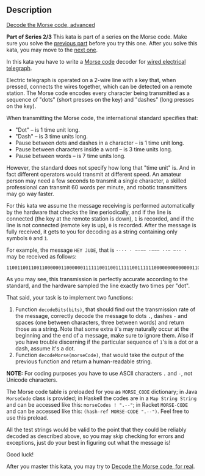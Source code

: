 ## Description

[Decode the Morse code, advanced](https://www.codewars.com/kata/decode-the-morse-code-advanced)

**Part of Series 2/3**
This kata is part of a series on the Morse code. Make sure you solve the [previous part](https://www.codewars.com/kata/decode-the-morse-code) before you try this one. After you solve this kata, you may move to the [next one](https://www.codewars.com/kata/decode-the-morse-code-for-real).

In this kata you have to write a [Morse code](https://en.wikipedia.org/wiki/Morse_code) decoder for [wired electrical telegraph](https://en.wikipedia.org/wiki/Electrical_telegraph).

Electric telegraph is operated on a 2-wire line with a key that, when pressed, connects the wires together, which can be detected on a remote station. The Morse code encodes every character being transmitted as a sequence of "dots" (short presses on the key) and "dashes" (long presses on the key).

When transmitting the Morse code, the international standard specifies that:
- "Dot" – is 1 time unit long.
- "Dash" – is 3 time units long.
- Pause between dots and dashes in a character – is 1 time unit long.
- Pause between characters inside a word – is 3 time units long.
- Pause between words – is 7 time units long.

However, the standard does not specify how long that "time unit" is. And in fact different operators would transmit at different speed. An amateur person may need a few seconds to transmit a single character, a skilled professional can transmit 60 words per minute, and robotic transmitters may go way faster.

For this kata we assume the message receiving is performed automatically by the hardware that checks the line periodically, and if the line is connected (the key at the remote station is down), `1` is recorded, and if the line is not connected (remote key is up), `0` is recorded. After the message is fully received, it gets to you for decoding as a string containing only symbols `0` and `1`.

For example, the message `HEY JUDE`, that is `···· · −·−− ·−−− ··− −·· ·` may be received as follows:
```
1100110011001100000011000000111111001100111111001111110000000000000011001111110011111100111111000000110011001111110000001111110011001100000011
```

As you may see, this transmission is perfectly accurate according to the standard, and the hardware sampled the line exactly two times per "dot".

That said, your task is to implement two functions:
1. Function `decodeBits(bits)`, that should find out the transmission rate of the message, correctly decode the message to dots `.`, dashes `-` and spaces (one between characters, three between words) and return those as a string. Note that some extra `0`'s may naturally occur at the beginning and the end of a message, make sure to ignore them. Also if you have trouble discerning if the particular sequence of `1`'s is a dot or a dash, assume it's a dot.
2. Function `decodeMorse(morseCode)`, that would take the output of the previous function and return a human-readable string.

**NOTE:** For coding purposes you have to use ASCII characters `.` and `-`, not Unicode characters.

The Morse code table is preloaded for you as `MORSE_CODE` dictionary; in Java `MorseCode` class is provided; in Haskell the codes are in a `Map String String` and can be accessed like this: `morseCodes ! ".--"`; in Racket `MORSE-CODE` and can be accessed like this: `(hash-ref MORSE-CODE ".--")`. Feel free to use this preload.

All the test strings would be valid to the point that they could be reliably decoded as described above, so you may skip checking for errors and exceptions, just do your best in figuring out what the message is!

Good luck!

After you master this kata, you may try to [Decode the Morse code, for real](https://www.codewars.com/kata/decode-the-morse-code-for-real).